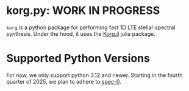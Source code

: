 # korg.py: WORK IN PROGRESS

`korg` is a python package for performing fast 1D LTE stellar spectral synthesis.
Under the hood, it uses the [Korg.jl](https://github.com/ajwheeler/Korg.jl) julia package.

# Supported Python Versions

For now, we only support python 3.12 and newer. Starting in the fourth quarter of 2025, we plan to adhere to [spec-0](https://scientific-python.org/specs/spec-0000/).
